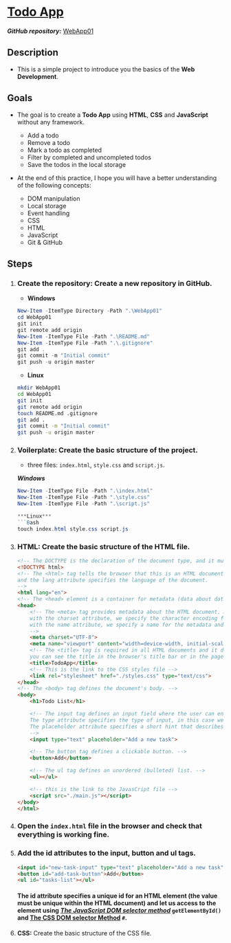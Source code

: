 # [Todo App](https://www.youtube.com/watch?v=UyYhcuv96bs&ab_channel=CarlosAzaustre-AprendeJavaScript)
***GitHub repository:*** [WebApp01]()
## Description
- This is a simple project to introduce you the basics of the **Web Development**.

## Goals

- The goal is to create a **Todo App** using **HTML**, **CSS** and **JavaScript** without any framework.

    - Add a todo
    - Remove a todo
    - Mark a todo as completed
    - Filter by completed and uncompleted todos
    - Save the todos in the local storage
- At the end of this practice, I hope you will have a better understanding of the following concepts:

    - DOM manipulation
    - Local storage
    - Event handling
    - CSS
    - HTML
    - JavaScript
    - Git & GitHub

## Steps

1. ### **Create the repository:** Create a new repository in GitHub.
    
    - **Windows**
    ```PowerShell
    New-Item -ItemType Directory -Path ".\WebApp01"
    cd WebApp01
    git init
    git remote add origin
    New-Item -ItemType File -Path ".\README.md"
    New-Item -ItemType File -Path ".\.gitignore"
    git add .
    git commit -m "Initial commit"
    git push -u origin master
    ```
    - **Linux**
    ```Bash
    mkdir WebApp01
    cd WebApp01
    git init
    git remote add origin
    touch README.md .gitignore
    git add .
    git commit -m "Initial commit"
    git push -u origin master
    ```


2. ### **Voilerplate:** Create the basic structure of the project.
    - three files: `index.html`, `style.css` and `script.js`.
    
    ***Windows***
    ```PowerShell
    New-Item -ItemType File -Path ".\index.html"
    New-Item -ItemType File -Path ".\style.css"
    New-Item -ItemType File -Path ".\script.js"
    
    ***Linux***
    ```Bash
    touch index.html style.css script.js
    ```

3. ### **HTML:** Create the basic structure of the HTML file.
    
    ```HTML
    <!-- The DOCTYPE is the declaration of the document type, and it must be the first line of the document. -->
    <!DOCTYPE html>
    <!-- The <html> tag tells the browser that this is an HTML document. 
    and the lang attribute specifies the language of the document.
    -->
    <html lang="en">
    <!-- The <head> element is a container for metadata (data about data) and is placed between the <html> tag and the <body> tag. -->
    <head>
        <!-- The <meta> tag provides metadata about the HTML document. Metadata will not be displayed on the page, but will be machine parsable. 
        with the charset attribute, we specify the character encoding for the HTML document.
        with the name attribute, we specify a name for the metadata and with the content attribute, we specify the value for the name attribute.
        -->
        <meta charset="UTF-8">
        <meta name="viewport" content="width=device-width, initial-scale=1.0">
        <!-- The <title> tag is required in all HTML documents and it defines the title of the document.
        you can see the title in the browser's title bar or in the page's tab. -->
        <title>TodoApp</title>
        <!-- This is the link to the CSS styles file -->
        <link rel="stylesheet" href="./styles.css" type="text/css">
    </head>
    <!-- The <body> tag defines the document's body. -->
    <body>
        <h1>Todo List</h1>

        <!-- The input tag defines an input field where the user can enter data.
        The type attribute specifies the type of input, in this case we are using the text type.
        The placeholder attribute specifies a short hint that describes the expected value of an input field.
        -->
        <input type="text" placeholder="Add a new task">

        <!-- The button tag defines a clickable button. -->
        <button>Add</button>

        <!-- The ul tag defines an unordered (bulleted) list. -->
        <ul></ul>

        <!-- this is the link to the JavasCript file -->
        <script src="./main.js"></script>
    </body>
    </html>
    ```

4. ### Open the `index.html` file in the browser and check that everything is working fine.

5. ### Add the id attributes to the input, button and ul tags.

    ```HTML
    <input id="new-task-input" type="text" placeholder="Add a new task">
    <button id="add-task-button">Add</button>
    <ul id="tasks-list"></ul>
    ```
    #### The id attribute specifies a unique id for an HTML element (the value must be unique within the HTML document) and let us access to the element using ***[The JavaScript DOM selector method](./Notes/JS_selector_methods.md)*** `getElementById()` and [The CSS DOM selector Method](./Notes/CSS_selectors.md) `#`.

6. **CSS:** Create the basic structure of the CSS file.
    
    ```CSS